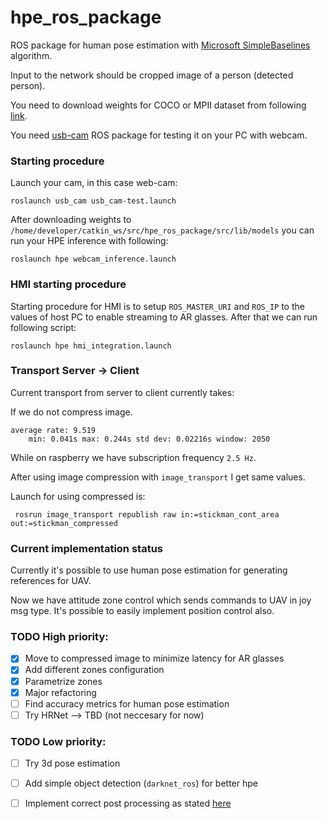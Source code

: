 # hpe_ros_package


ROS package for human pose estimation with [Microsoft SimpleBaselines](https://github.com/microsoft/human-pose-estimation.pytorch) algorithm.

Input to the network should be cropped image of a person (detected person). 


You need to download weights for COCO or MPII dataset from following [link](https://onedrive.live.com/?authkey=%21AKqtqKs162Z5W7g&id=56B9F9C97F261712%2110692&cid=56B9F9C97F261712). 

You need [usb-cam](https://github.com/ros-drivers/usb_cam) ROS package for testing it on your PC with webcam. 

### Starting procedure

Launch your cam, in this case web-cam: 
```
roslaunch usb_cam usb_cam-test.launch 
``` 
After downloading weights to `/home/developer/catkin_ws/src/hpe_ros_package/src/lib/models` you can run your HPE inference 
with following: 
```
roslaunch hpe webcam_inference.launch
```

### HMI starting procedure 

Starting procedure for HMI is to setup `ROS_MASTER_URI` and `ROS_IP` to the values of host PC to enable 
streaming to AR glasses. 
After that we can run following script: 

```
roslaunch hpe hmi_integration.launch 
```


### Transport Server -> Client 

Current transport from server to client currently takes:

If we do not compress image. 

```
average rate: 9.519
	min: 0.041s max: 0.244s std dev: 0.02216s window: 2050

```

While on raspberry we have subscription frequency `2.5 Hz`. 

After using image compression with `image_transport` I get same values. 

Launch for using compressed is: 
```
 rosrun image_transport republish raw in:=stickman_cont_area out:=stickman_compressed
```

### Current implementation status 

Currently it's possible to use human pose estimation for generating references for UAV. 

Now we have attitude zone control which sends commands to UAV in joy msg type. 
It's possible to easily implement position control also. 



### TODO High priority: 

 - [x] Move to compressed image to minimize latency for AR glasses 
 - [x] Add different zones configuration 
 - [x] Parametrize zones 
 - [x] Major refactoring
 - [ ] Find accuracy metrics for human pose estimation  
 - [ ] Try HRNet --> TBD (not neccesary for now)  

### TODO Low priority: 

 - [ ] Try 3d pose estimation 
 - [ ] Add simple object detection (`darknet_ros`) for better hpe  
 - [ ] Implement correct post processing as stated [here](https://github.com/microsoft/human-pose-estimation.pytorch/issues/26) 
 
